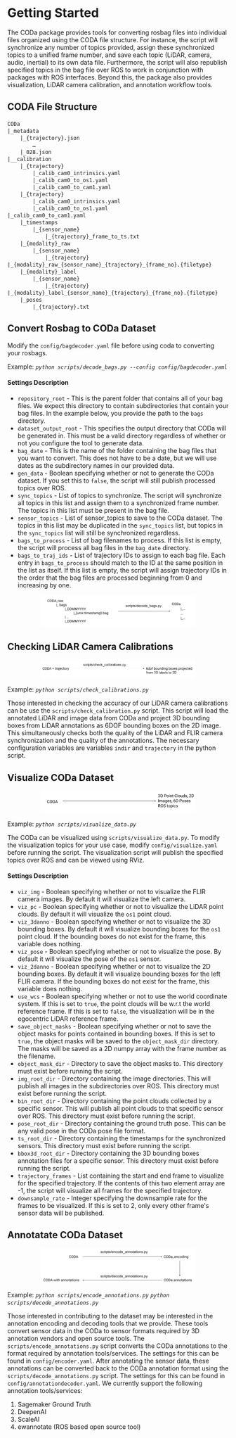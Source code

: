 # Getting Started

The CODa package provides tools for converting rosbag files into individual files organized using the CODA file structure. For instance, the script will synchronize any number of topics provided, assign these synchronized topics to a unified frame number, and save each topic (LiDAR, camera, audio, inertial) to its own data file. Furthermore, the script will also republish specified topics in the bag file over ROS to work in conjunction with packages with ROS interfaces. Beyond this, the package also provides visualization, LiDAR camera calibration, and annotation workflow tools.

## CODA File Structure

```
CODa
|_metadata
	|_{trajectory}.json
		…
	|_028.json
|__calibration
	|_{trajectory}
		|_calib_cam0_intrinsics.yaml
		|_calib_cam0_to_os1.yaml
		|_calib_cam0_to_cam1.yaml
	|_{trajectory}
		|_calib_cam0_intrinsics.yaml
		|_calib_cam0_to_os1.yaml
|_calib_cam0_to_cam1.yaml
	|_timestamps
		|_{sensor_name}
			|_{trajectory}_frame_to_ts.txt
	|_{modality}_raw
		|_{sensor_name}
			|_{trajectory}
|_{modality}_raw_{sensor_name}_{trajectory}_{frame_no}.{filetype}
	|_{modality}_label
		|_{sensor_name}
			|_{trajectory}
|_{modality}_label_{sensor_name}_{trajectory}_{frame_no}.{filetype}
	|_poses
		|_{trajectory}.txt
```

## Convert Rosbag to CODa Dataset

Modify the `config/bagdecoder.yaml` file before using coda to converting your rosbags.

Example: *`python scripts/decode_bags.py --config config/bagdecoder.yaml`*

#### Settings Description

- `repository_root` - This is the parent folder that contains all of your bag files. We expect this directory to contain subdirectories that contain your bag files. In the example below, you provide the path to the `bags` directory.
- `dataset_output_root` - This specifies the output directory that CODa will be generated in. This must be a valid directory regardless of whether or not you configure the tool to generate data.
- `bag_date` - This is the name of the folder containing the bag files that you want to convert. This does not have to be a date, but we will use dates as the subdirectory names in our provided data.
- `gen_data` - Boolean specifying whether or not to generate the CODa dataset. If you set this to `false`, the script will still publish processed topics over ROS.
- `sync_topics` - List of topics to synchronize. The script will synchronize all topics in this list and assign them to a synchronized frame number. The topics in this list must be present in the bag file.
- `sensor_topics` - List of sensor_topics to save to the CODa dataset. The topics in this list may be duplicated in the `sync_topics` list, but topics in the `sync_topics` list will still be synchronized regardless.
- `bags_to_process` - List of bag filenames to process. If this list is empty, the script will process all bag files in the `bag_date` directory.
- `bags_to_traj_ids` - List of trajectory IDs to assign to each bag file. Each entry in `bags_to_process` should match to the ID at the same position in the list as itself. If this list is empty, the script will assign trajectory IDs in the order that the bag files are processed beginning from 0 and increasing by one.

<p align="center">
  <img src="./bag_decoder.png" width="70%">
</p>

## Checking LiDAR Camera Calibrations

<p align="center">
  <img src="./check_calibrations.png" width="70%">
</p>

Example: *`python scripts/check_calibrations.py`*

Those interested in checking the accuracy of our LiDAR camera calibrations can be use the `scripts/check_calibration.py` script. This script will load the annotated LiDAR and image data from CODa and project 3D bounding boxes from LiDAR annotations as 6DOF bounding boxes on the 2D image. This simultaneously checks both the quality of the LiDAR and FLIR camera synchronization and the quality of the annotations. The necessary configuration variables are variables `indir` and `trajectory` in the python script. 

## Visualize CODa Dataset

<p align="center">
  <img src="./visualize_data.png" width="70%">
</p>

Example: *`python scripts/visualize_data.py`*

The CODa can be visualized using `scripts/visualize_data.py`. To modify the visualization topics for your use case, modify `config/visualize.yaml` before running the script. The visualization script will publish the specified topics over ROS and can be viewed using RViz. 

#### Settings Description

- `viz_img` - Boolean specifying whether or not to visualize the FLIR camera images. By default it will visualize the left camera.
- `viz_pc`  - Boolean specifying whether or not to visualize the LiDAR point clouds. By default it will visualize the `os1` point cloud.
- `viz_3danno` - Boolean specifying whether or not to visualize the 3D bounding boxes. By default it will visualize bounding boxes for the `os1` point cloud. If the bounding boxes do not exist for the frame, this variable does nothing.
- `viz_pose`    - Boolean specifying whether or not to visualize the pose. By default it will visualize the pose of the `os1` sensor.
- `viz_2danno`  - Boolean specifying whether or not to visualize the 2D bounding boxes. By default it will visualize bounding boxes for the left FLIR camera. If the bounding boxes do not exist for the frame, this variable does nothing.
- `use_wcs`     - Boolean specifying whether or not to use the world coordinate system. If this is set to `true`, the point clouds will be w.r.t the world reference frame. If this is set to `false`, the visualization will be in the egocentric LiDAR reference frame.
- `save_object_masks`   - Boolean specifying whether or not to save the object masks for points contained in bounding boxes. If this is set to `true`, the object masks will be saved to the `object_mask_dir` directory. The masks will be saved as a 2D numpy array with the frame number as the filename.
- `object_mask_dir` - Directory to save the object masks to. This directory must exist before running the script.
- `img_root_dir`    - Directory containing the image directories. This will publish all images in the subdirectories over ROS. This directory must exist before running the script.
- `bin_root_dir`    - Directory containing the point clouds collected by a specific sensor. This will publish all point clouds to that specific sensor over ROS. This directory must exist before running the script.
- `pose_root_dir`   - Directory containing the ground truth pose. This can be any valid pose in the CODa pose file format.
- `ts_root_dir`     - Directory containing the timestamps for the synchronized sensors. This directory must exist before running the script.
- `bbox3d_root_dir` - Directory containing the 3D bounding boxes annotation files for a specific sensor. This directory must exist before running the script.
- `trajectory_frames`   - List containing the start and end frame to visualize for the specified trajectory. If the contents of this two element array are -1, the script will visualize all frames for the specified trajectory.
- `downsample_rate`     - Integer specifying the downsample rate for the frames to be visualized. If this is set to 2, only every other frame's sensor data will be published.

## Annotatate CODa Dataset

<p align="center">
  <img src="./annotation.png" width="70%">
</p>

Example: *`python scripts/encode_annotations.py`* *`python scripts/decode_annotations.py`*

Those interested in contributing to the dataset may be interested in the annotation encoding and decoding tools that we provide. These tools convert sensor data in the CODa to sensor formats required by 3D annotation vendors and open source tools. The `scripts/encode_annotations.py` script converts the CODa annotations to the format required by annotation tools/services. The settings for this can be found in `config/encoder.yaml`. After annotating the sensor data, these annotations can be converted back to the CODa annotation format using the `scripts/decode_annotations.py` script. The settings for this can be found in `config/annotationdecoder.yaml`. We currently support the following annotation tools/services:

1. Sagemaker Ground Truth
2. DeepenAI
3. ScaleAI
4. ewannotate (ROS based open source tool)